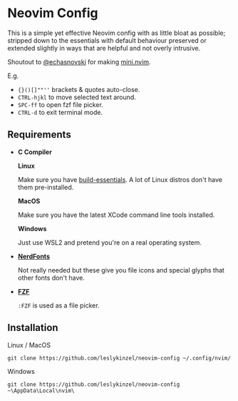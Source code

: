 # Neovim Config

This is a simple yet effective Neovim config with as little 
bloat as possible; stripped down to the essentials with default 
behaviour preserved or extended slightly in ways that are helpful 
and not overly intrusive.

Shoutout to [@echasnovski](https://github.com/echasnovski) for making [mini.nvim](github.com/echasnovski/mini.nvim).

E.g.

- `{}()[]""''` brackets & quotes auto-close.
- `CTRL-hjkl` to move selected text around.
- `SPC-ff` to open fzf file picker.
- `CTRL-d` to exit terminal mode.

## Requirements

- **C Compiler**

    **Linux**

    Make sure you have [build-essentials](https://linuxize.com/post/how-to-install-gcc-on-ubuntu-20-04/). 
    A lot of Linux distros don't have them pre-installed. 

    **MacOS**

    Make sure you have the latest XCode command line tools installed.

    **Windows**

    Just use WSL2 and pretend you're on a real operating system.

- [**NerdFonts**](https://www.nerdfonts.com/)

    Not really needed but these give you file icons and special glyphs that other fonts don't have.

- [**FZF**](https://github.com/junegunn/fzf)

    `:FZF` is used as a file picker.

## Installation

Linux / MacOS
```
git clone https://github.com/leslykinzel/neovim-config ~/.config/nvim/
```

Windows
```
git clone https://github.com/leslykinzel/neovim-config ~\AppData\Local\nvim\
```
